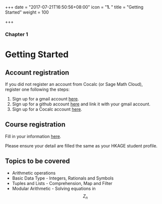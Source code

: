 +++
date = "2017-07-21T16:50:56+08:00"
icon = "<b>1. </b>"
title = "Getting Started"
weight = 100

+++

### Chapter 1

# Getting Started 

## Account registration

If you did not register an account from Cocalc (or Sage Math Cloud), register one following the steps:

1. Sign up for a gmail account [here](https://gmail.com).
1. Sign up for a github account [here](https://github.com) and link it with your gmail account.
1. Sign up for a Cocalc account [here](https://cocalc.com).

## Course registration

Fill in your information [here](https://goo.gl/forms/WmuCNbm1GiLZtTHb2).

Please ensure your detail are filled the same as your HKAGE student profile.

## Topics to be covered

- Arithmetic operations
- Basic Data Type - Integers, Rationals and Symbols
- Tuples and Lists - Comprehension, Map and Filter
- Modular Arithmetic - Solving equations in $$Z_n$$
